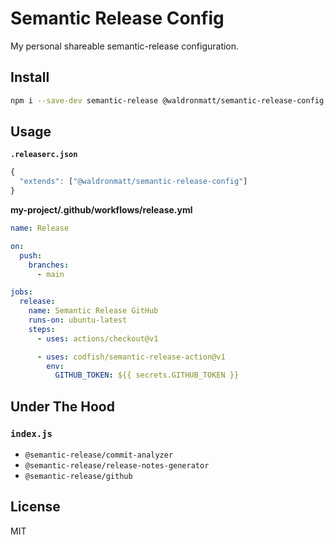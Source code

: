 # Semantic Release Config

My personal shareable semantic-release configuration.

## Install

```bash
npm i --save-dev semantic-release @waldronmatt/semantic-release-config
```

## Usage

**`.releaserc.json`**

```js
{
  "extends": ["@waldronmatt/semantic-release-config"]
}
```

**my-project/.github/workflows/release.yml**

```yml
name: Release

on:
  push:
    branches:
      - main

jobs:
  release:
    name: Semantic Release GitHub
    runs-on: ubuntu-latest
    steps:
      - uses: actions/checkout@v1

      - uses: codfish/semantic-release-action@v1
        env:
          GITHUB_TOKEN: ${{ secrets.GITHUB_TOKEN }}
```

## Under The Hood

### `index.js`

- `@semantic-release/commit-analyzer`
- `@semantic-release/release-notes-generator`
- `@semantic-release/github`

## License

MIT
